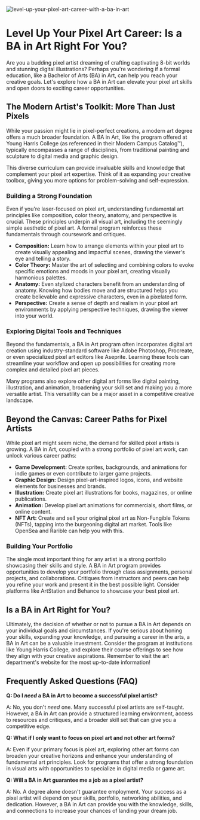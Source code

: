 ![level-up-your-pixel-art-career-with-a-ba-in-art](https://images.pexels.com/photos/11280357/pexels-photo-11280357.jpeg?auto=compress&cs=tinysrgb&fit=crop&h=627&w=1200)

# Level Up Your Pixel Art Career: Is a BA in Art Right For You?

Are you a budding pixel artist dreaming of crafting captivating 8-bit worlds and stunning digital illustrations? Perhaps you're wondering if a formal education, like a Bachelor of Arts (BA) in Art, can help you reach your creative goals. Let's explore how a BA in Art can elevate your pixel art skills and open doors to exciting career opportunities.

## The Modern Artist's Toolkit: More Than Just Pixels

While your passion might lie in pixel-perfect creations, a modern art degree offers a much broader foundation. A BA in Art, like the program offered at Young Harris College (as referenced in their Modern Campus Catalog™), typically encompasses a range of disciplines, from traditional painting and sculpture to digital media and graphic design. 

This diverse curriculum can provide invaluable skills and knowledge that complement your pixel art expertise. Think of it as expanding your creative toolbox, giving you more options for problem-solving and self-expression.

### Building a Strong Foundation

Even if you're laser-focused on pixel art, understanding fundamental art principles like composition, color theory, anatomy, and perspective is crucial. These principles underpin all visual art, including the seemingly simple aesthetic of pixel art. A formal program reinforces these fundamentals through coursework and critiques.

*   **Composition:** Learn how to arrange elements within your pixel art to create visually appealing and impactful scenes, drawing the viewer's eye and telling a story.
*   **Color Theory:** Master the art of selecting and combining colors to evoke specific emotions and moods in your pixel art, creating visually harmonious palettes.
*   **Anatomy:** Even stylized characters benefit from an understanding of anatomy. Knowing how bodies move and are structured helps you create believable and expressive characters, even in a pixelated form.
*   **Perspective:** Create a sense of depth and realism in your pixel art environments by applying perspective techniques, drawing the viewer into your world.

### Exploring Digital Tools and Techniques

Beyond the fundamentals, a BA in Art program often incorporates digital art creation using industry-standard software like Adobe Photoshop, Procreate, or even specialized pixel art editors like Aseprite. Learning these tools can streamline your workflow and open up possibilities for creating more complex and detailed pixel art pieces.

Many programs also explore other digital art forms like digital painting, illustration, and animation, broadening your skill set and making you a more versatile artist. This versatility can be a major asset in a competitive creative landscape.

## Beyond the Canvas: Career Paths for Pixel Artists

While pixel art might seem niche, the demand for skilled pixel artists is growing. A BA in Art, coupled with a strong portfolio of pixel art work, can unlock various career paths:

*   **Game Development:** Create sprites, backgrounds, and animations for indie games or even contribute to larger game projects.
*   **Graphic Design:** Design pixel-art-inspired logos, icons, and website elements for businesses and brands.
*   **Illustration:** Create pixel art illustrations for books, magazines, or online publications.
*   **Animation:** Develop pixel art animations for commercials, short films, or online content.
*   **NFT Art:** Create and sell your original pixel art as Non-Fungible Tokens (NFTs), tapping into the burgeoning digital art market. Tools like OpenSea and Rarible can help you with this.

### Building Your Portfolio

The single most important thing for any artist is a strong portfolio showcasing their skills and style. A BA in Art program provides opportunities to develop your portfolio through class assignments, personal projects, and collaborations. Critiques from instructors and peers can help you refine your work and present it in the best possible light. Consider platforms like ArtStation and Behance to showcase your best pixel art.

## Is a BA in Art Right for You?

Ultimately, the decision of whether or not to pursue a BA in Art depends on your individual goals and circumstances. If you're serious about honing your skills, expanding your knowledge, and pursuing a career in the arts, a BA in Art can be a valuable investment. Consider the program at institutions like Young Harris College, and explore their course offerings to see how they align with your creative aspirations. Remember to visit the art department's website for the most up-to-date information!

## Frequently Asked Questions (FAQ)

**Q: Do I *need* a BA in Art to become a successful pixel artist?**

A: No, you don't *need* one. Many successful pixel artists are self-taught. However, a BA in Art can provide a structured learning environment, access to resources and critiques, and a broader skill set that can give you a competitive edge.

**Q: What if I only want to focus on pixel art and not other art forms?**

A: Even if your primary focus is pixel art, exploring other art forms can broaden your creative horizons and enhance your understanding of fundamental art principles. Look for programs that offer a strong foundation in visual arts with opportunities to specialize in digital media or game art.

**Q: Will a BA in Art guarantee me a job as a pixel artist?**

A: No. A degree alone doesn't guarantee employment. Your success as a pixel artist will depend on your skills, portfolio, networking abilities, and dedication. However, a BA in Art can provide you with the knowledge, skills, and connections to increase your chances of landing your dream job.